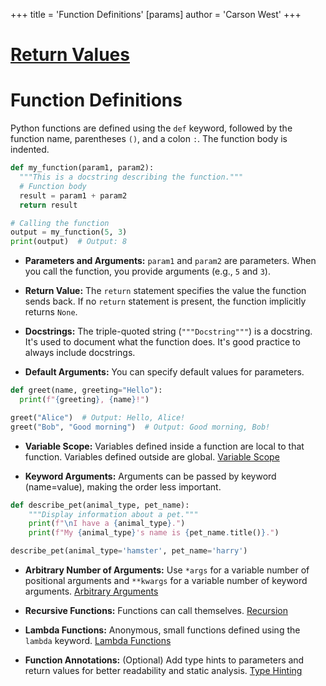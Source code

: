 +++
 title = 'Function Definitions'
[params]
	author = 'Carson West'
+++
# [Return Values](./../return-values/)
# Function Definitions

Python functions are defined using the `def` keyword, followed by the function name, parentheses `()`, and a colon `:`.  The function body is indented.

```python
def my_function(param1, param2):
  """This is a docstring describing the function."""
  # Function body
  result = param1 + param2
  return result

# Calling the function
output = my_function(5, 3) 
print(output)  # Output: 8
```

* **Parameters and Arguments:**  `param1` and `param2` are parameters.  When you call the function, you provide arguments (e.g., `5` and `3`).

* **Return Value:** The `return` statement specifies the value the function sends back.  If no `return` statement is present, the function implicitly returns `None`.

* **Docstrings:** The triple-quoted string (`"""Docstring"""`) is a docstring. It's used to document what the function does.  It's good practice to always include docstrings.

* **Default Arguments:** You can specify default values for parameters.

```python
def greet(name, greeting="Hello"):
  print(f"{greeting}, {name}!")

greet("Alice")  # Output: Hello, Alice!
greet("Bob", "Good morning")  # Output: Good morning, Bob!
```

* **Variable Scope:** Variables defined inside a function are local to that function.  Variables defined outside are global. [Variable Scope](./../variable-scope/)

* **Keyword Arguments:** Arguments can be passed by keyword (name=value), making the order less important.

```python
def describe_pet(animal_type, pet_name):
    """Display information about a pet."""
    print(f"\nI have a {animal_type}.")
    print(f"My {animal_type}'s name is {pet_name.title()}.")

describe_pet(animal_type='hamster', pet_name='harry')
```

* **Arbitrary Number of Arguments:** Use `*args` for a variable number of positional arguments and `**kwargs` for a variable number of keyword arguments. [Arbitrary Arguments](./../arbitrary-arguments/)

* **Recursive Functions:**  Functions can call themselves. [Recursion](./../recursion/)

* **Lambda Functions:**  Anonymous, small functions defined using the `lambda` keyword. [Lambda Functions](./../lambda-functions/)

* **Function Annotations:**  (Optional) Add type hints to parameters and return values for better readability and static analysis.  [Type Hinting](./../type-hinting/)


